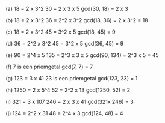 (a)   18 = 2 x 3^2
		30 = 2 x 3 x 5
		gcd(30, 18) = 2 x 3

(b)   18 = 2 x 3^2
		36 =  2^2 x 3^2
		gcd(18, 36) = 2 x 3^2 = 18

(c)   18 = 2 x 3^2
		45 = 3^2 x 5
		gcd(18, 45) = 9

(d)   36 =  2^2 x 3^2
		45 = 3^2 x 5
		gcd(36, 45) = 9

(e)   90 = 2^4 x 5
		135 =  2^3 x 3 x 5
		gcd(90, 134) = 2^3 x 5 = 45

(f)    7 is een priemgetal
		gcd(7, 7) = 7

(g)   123 = 3 x 41
		23 is een priemgetal
		gcd(123, 23) = 1

(h)   1250 = 2 x 5^4
		52 = 2^2 x 13
		gcd(1250, 52) = 2

(i)    321 = 3 x 107
		246 = 2 x 3 x 41
		gcd(321x 246) = 3

(j)    124 = 2^2 x 31
		48 = 2^4 x 3
		gcd(124, 48) = 4
		
